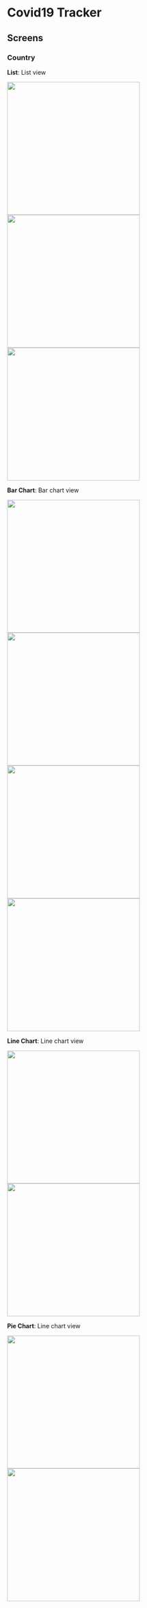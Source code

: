 # Covid19 Tracker

## Screens

### Country

<b>List</b>: List view

<p align="left">
  <img src="./art/country_list1.jpg" width="310">
  <img src="./art/country_list2.jpg" width="310">
  <img src="./art/country_list3.jpg" width="310">
</p>

<b>Bar Chart</b>: Bar chart view

<p align="left">
  <img src="./art/country_bar_chart1.jpg" width="310">
  <img src="./art/country_bar_chart2.jpg" width="310">
  <img src="./art/country_bar_chart3.jpg" width="310">
  <img src="./art/country_bar_chart4.jpg" width="310">
</p>


<b>Line Chart</b>: Line chart view

<p align="left">
  <img src="./art/country_line_chart1.jpg" width="310">
  <img src="./art/country_line_chart2.jpg" width="310">
</p>

<b>Pie Chart</b>: Line chart view

<p align="left">
  <img src="./art/country_pie_chart1.jpg" width="310">
  <img src="./art/country_pie_chart2.jpg" width="310">
</p>
